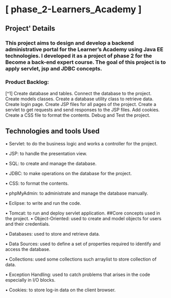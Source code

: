 # [ phase_2-Learners_Academy ]

## Project' Details
### This project aims to design and develop a backend administrative portal for the Learner’s Academy using Java EE technologies. I developed it as a project of phase 2 for the Become a back-end expert course. The goal of this project is to apply servlet, jsp and JDBC concepts.

### Product Backlog:
[^1] Create database and tables.
Connect the database to the project.
Create models classes.
Create a database utility class to retrieve data.
Create login page.
Create JSP files for all pages of the project.
Create a servlet to get requests and send responses to the JSP files.
Add cookies.
Create a CSS file to format the contents.
Debug and Test the project.

## Technologies and tools Used
• Servlet: to do the business logic and works a controller for the project.

• JSP: to handle the presentation view.

• SQL: to create and manage the database.

• JDBC: to make operations on the database for the project.

• CSS: to format the contents.

• phpMyAdmin: to administrate and manage the database manually.

• Eclipse: to write and run the code.

• Tomcat: to run and deploy servlet application.
##Core concepts used in the project.
• Object-Oriented: used to create and model objects for users and their credentials.

• Databases: used to store and retrieve data.

• Data Sources: used to define a set of properties required to identify and access the database.

• Collections: used some collections such arraylist to store collection of data.

• Exception Handling: used to catch problems that arises in the code especially in I/O blocks.

• Cookies: to store log-in data on the client browser.
